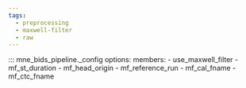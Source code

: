 ```yaml
---
tags:
  - preprocessing
  - maxwell-filter
  - raw
---
```


::: mne_bids_pipeline._config
    options:
      members:
        - use_maxwell_filter
        - mf_st_duration
        - mf_head_origin
        - mf_reference_run
        - mf_cal_fname
        - mf_ctc_fname

